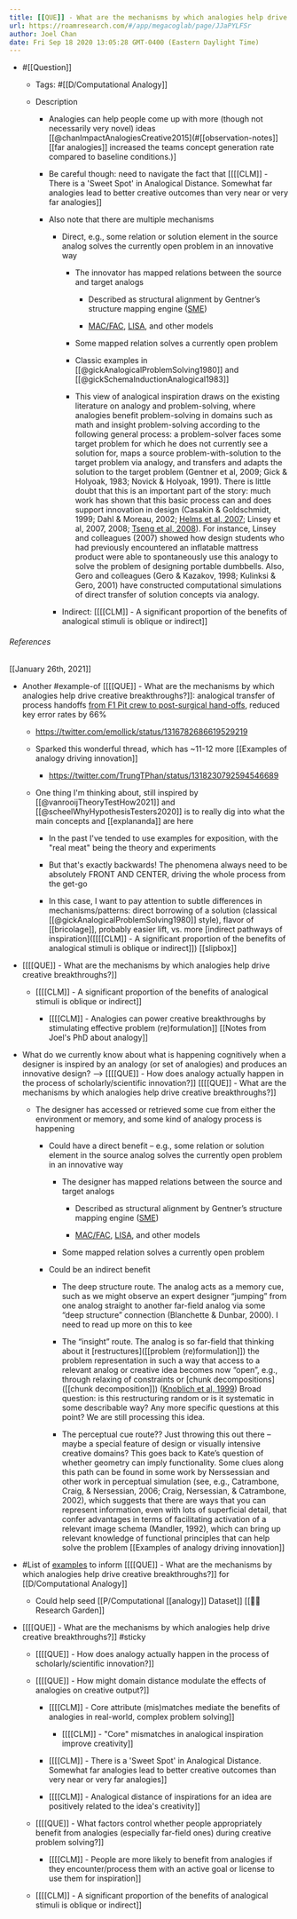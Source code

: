 ```yaml
---
title: [[QUE]] - What are the mechanisms by which analogies help drive creative breakthroughs?
url: https://roamresearch.com/#/app/megacoglab/page/JJaPYLFSr
author: Joel Chan
date: Fri Sep 18 2020 13:05:28 GMT-0400 (Eastern Daylight Time)
---
```


- #[[Question]]

    - Tags: #[[D/Computational Analogy]]

    - Description

        - Analogies can help people come up with more (though not necessarily very novel) ideas [[@chanImpactAnalogiesCreative2015](#[[observation-notes]] [[far analogies]] increased the teams concept generation rate compared to baseline conditions.)]

        - Be careful though: need to navigate the fact that [[[[CLM]] - There is a 'Sweet Spot' in Analogical Distance. Somewhat far analogies lead to better creative outcomes than very near or very far analogies]]

        - Also note that there are multiple mechanisms

            - Direct, e.g., some relation or solution element in the source analog solves the currently open problem in an innovative way

                - The innovator has mapped relations between the source and target analogs

                    - Described as structural alignment by Gentner’s structure mapping engine ([SME]([[tmodel/SME]]))

                    - [MAC/FAC]([[tmodel/MAC-FAC]]), [LISA]([[tmodel/LISA]]), and other models

                - Some mapped relation solves a currently open problem

                - Classic examples in [[@gickAnalogicalProblemSolving1980]] and [[@gickSchemaInductionAnalogical1983]]

                - This view of analogical inspiration draws on the existing literature on analogy and problem-solving, where analogies benefit problem-solving in domains such as math and insight problem-solving according to the following general process: a problem-solver faces some target problem for which he does not currently see a solution for, maps a source problem-with-solution to the target problem via analogy, and transfers and adapts the solution to the target problem (Gentner et al, 2009; Gick & Holyoak, 1983; Novick & Holyoak, 1991). There is little doubt that this is an important part of the story: much work has shown that this basic process can and does support innovation in design (Casakin & Goldschmidt, 1999; Dahl & Moreau, 2002; [Helms et al, 2007]([[@helmsCompoundAnalogicalDesign2008]]); Linsey et al, 2007, 2008; [Tseng et al, 2008]([[@tsengRoleTimingAnalogical2008]])). For instance, Linsey and colleagues (2007) showed how design students who had previously encountered an inflatable mattress product were able to spontaneously use this analogy to solve the problem of designing portable dumbbells. Also, Gero and colleagues (Gero & Kazakov, 1998; Kulinksi & Gero, 2001) have constructed computational simulations of direct transfer of solution concepts via analogy.

            - Indirect: [[[[CLM]] - A significant proportion of the benefits of analogical stimuli is oblique or indirect]]

###### References

[[January 26th, 2021]]

- Another #example-of [[[[QUE]] - What are the mechanisms by which analogies help drive creative breakthroughs?]]: analogical transfer of process handoffs [from F1 Pit crew to post-surgical hand-offs](http://asq.org/healthcare-use/why-quality/great-ormond-street-hospital.html), reduced key error rates by 66%

    - https://twitter.com/emollick/status/1316782686619529219

    - Sparked this wonderful thread, which has ~11-12 more [[Examples of analogy driving innovation]]

        - https://twitter.com/TrungTPhan/status/1318230792594546689

    - One thing I'm thinking about, still inspired by [[@vanrooijTheoryTestHow2021]] and [[@scheelWhyHypothesisTesters2020]] is to really dig into what the main concepts and [[explananda]] are here

        - In the past I've tended to use examples for exposition, with the "real meat" being the theory and experiments

        - But that's exactly backwards! The phenomena always need to be absolutely FRONT AND CENTER, driving the whole process from the get-go

        - In this case, I want to pay attention to subtle differences in mechanisms/patterns: direct borrowing of a solution (classical [[@gickAnalogicalProblemSolving1980]] style), flavor of [[bricolage]], probably easier lift, vs. more [indirect pathways of inspiration]([[[[CLM]] - A significant proportion of the benefits of analogical stimuli is oblique or indirect]])
[[slipbox]]

- [[[[QUE]] - What are the mechanisms by which analogies help drive creative breakthroughs?]]

    - [[[[CLM]] - A significant proportion of the benefits of analogical stimuli is oblique or indirect]]

        - [[[[CLM]] - Analogies can power creative breakthroughs by stimulating effective problem (re)formulation]]
[[Notes from Joel's PhD about analogy]]

- What do we currently know about what is happening cognitively when a designer is inspired by an analogy (or set of analogies) and produces an innovative design? --> [[[[QUE]] - How does analogy actually happen in the process of scholarly/scientific innovation?]] [[[[QUE]] - What are the mechanisms by which analogies help drive creative breakthroughs?]]

    - The designer has accessed or retrieved some cue from either the environment or memory, and some kind of analogy process is happening

        - Could have a direct benefit – e.g., some relation or solution element in the source analog solves the currently open problem in an innovative way

            - The designer has mapped relations between the source and target analogs

                - Described as structural alignment by Gentner’s structure mapping engine ([SME]([[tmodel/SME]]))

                - [MAC/FAC]([[tmodel/MAC-FAC]]), [LISA]([[tmodel/LISA]]), and other models

            - Some mapped relation solves a currently open problem

        - Could be an indirect benefit

            - The deep structure route. The analog acts as a memory cue, such as we might observe an expert designer “jumping” from one analog straight to another far-field analog via some “deep structure” connection (Blanchette & Dunbar, 2000). I need to read up more on this to kee

            - The “insight” route. The analog is so far-field that thinking about it [restructures]([[problem (re)formulation]]) the problem representation in such a way that access to a relevant analog or creative idea becomes now “open”, e.g., through relaxing of constraints or [chunk decompositions]([[chunk decomposition]]) ([Knoblich et al, 1999]([[@knoblichConstraintRelaxationChunk1999]]))  Broad question: is this restructuring random or is it systematic in some describable way? Any more specific questions at this point? We are still processing this idea.

            - The perceptual cue route?? Just throwing this out there – maybe a special feature of design or visually intensive creative domains? This goes back to Kate’s question of whether geometry can imply functionality. Some clues along this path can be found in some work by Nerssessian and other work in perceptual simulation (see, e.g., Catrambone, Craig, & Nersessian, 2006; Craig, Nersessian, & Catrambone, 2002), which suggests that there are ways that you can represent information, even with lots of superficial detail, that confer advantages in terms of facilitating activation of a relevant image schema (Mandler, 1992), which can bring up relevant knowledge of functional principles that can help solve the problem
[[Examples of analogy driving innovation]]

- #List of [examples]([[example-of]]) to inform [[[[QUE]] - What are the mechanisms by which analogies help drive creative breakthroughs?]] for [[D/Computational Analogy]]

    - Could help seed [[P/Computational [[analogy]] Dataset]]
[[🌱🌾 Research Garden]]

- [[[[QUE]] - What are the mechanisms by which analogies help drive creative breakthroughs?]] #sticky

    - [[[[QUE]] - How does analogy actually happen in the process of scholarly/scientific innovation?]]

    - [[[[QUE]] - How might domain distance modulate the effects of analogies on creative output?]]

        - [[[[CLM]] - Core attribute (mis)matches mediate the benefits of analogies in real-world, complex problem solving]]

            - [[[[CLM]] - "Core" mismatches in analogical inspiration improve creativity]]

        - [[[[CLM]] - There is a 'Sweet Spot' in Analogical Distance. Somewhat far analogies lead to better creative outcomes than very near or very far analogies]]

        - [[[[CLM]] - Analogical distance of inspirations for an idea are positively related to the idea's creativity]]

    - [[[[QUE]] - What factors control whether people appropriately benefit from analogies (especially far-field ones) during creative problem solving?]]

        - [[[[CLM]] - People are more likely to benefit from analogies if they encounter/process them with an active goal or license to use them for inspiration]]

    - [[[[CLM]] - A significant proportion of the benefits of analogical stimuli is oblique or indirect]]
